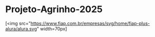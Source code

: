 # Projeto-Agrinho-2025

[<img src="https://www.fiap.com.br/empresas/svg/home/fiap-plus-alura/alura.svg" width=70px]
